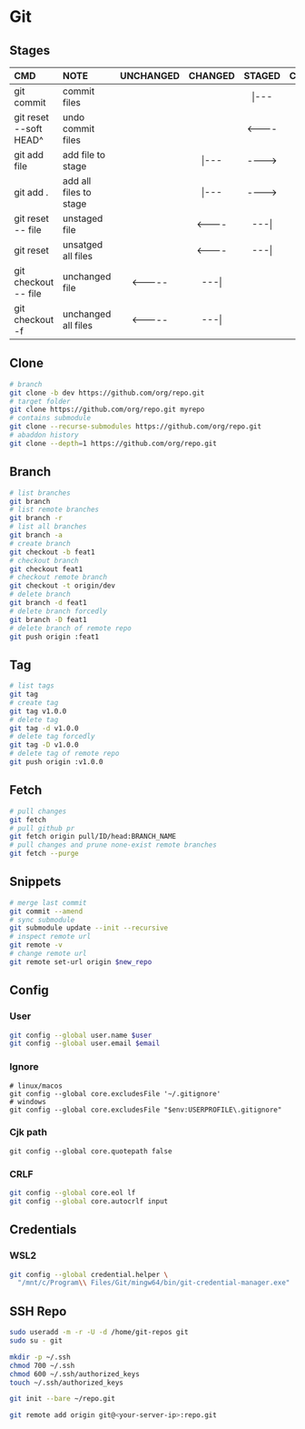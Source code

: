 # Git

## Stages

| CMD                    | NOTE                   | UNCHANGED | CHANGED | STAGED | COMMITTED |
| :--------------------- | :--------------------- | :-------: | :-----: | :----: | :-------: |
| git commit             | commit files           |           |         | \|---  | ------->  |
| git reset --soft HEAD^ | undo commit files      |           |         | <----  | ------\|  |
| git add file           | add file to stage      |           |  \|---  | ---->  |           |
| git add .              | add all files to stage |           |  \|---  | ---->  |           |
| git reset -- file      | unstaged file          |           |  <----  | ---\|  |           |
| git reset              | unsatged all files     |           |  <----  | ---\|  |           |
| git checkout -- file   | unchanged file         |  <-----   |  ---\|  |        |           |
| git checkout -f        | unchanged all files    |  <-----   |  ---\|  |        |           |

## Clone

```sh
# branch
git clone -b dev https://github.com/org/repo.git
# target folder
git clone https://github.com/org/repo.git myrepo 
# contains submodule
git clone --recurse-submodules https://github.com/org/repo.git
# abaddon history
git clone --depth=1 https://github.com/org/repo.git
```

## Branch

```sh
# list branches
git branch
# list remote branches
git branch -r
# list all branches
git branch -a
# create branch
git checkout -b feat1
# checkout branch
git checkout feat1
# checkout remote branch
git checkout -t origin/dev
# delete branch
git branch -d feat1
# delete branch forcedly
git branch -D feat1
# delete branch of remote repo
git push origin :feat1
```

## Tag

```sh
# list tags
git tag
# create tag
git tag v1.0.0
# delete tag
git tag -d v1.0.0
# delete tag forcedly
git tag -D v1.0.0
# delete tag of remote repo
git push origin :v1.0.0
```

## Fetch

```sh
# pull changes
git fetch
# pull github pr
git fetch origin pull/ID/head:BRANCH_NAME
# pull changes and prune none-exist remote branches
git fetch --purge
```

## Snippets

```sh
# merge last commit
git commit --amend
# sync submodule
git submodule update --init --recursive
# inspect remote url
git remote -v
# change remote url
git remote set-url origin $new_repo
```
  

## Config

### User

```sh
git config --global user.name $user
git config --global user.email $email
```

### Ignore

```
# linux/macos
git config --global core.excludesFile '~/.gitignore'
# windows
git config --global core.excludesFile "$env:USERPROFILE\.gitignore"
```

### Cjk path
```
git config --global core.quotepath false
```

### CRLF

```sh
git config --global core.eol lf
git config --global core.autocrlf input
```

## Credentials

### WSL2

```sh
git config --global credential.helper \
  "/mnt/c/Program\\ Files/Git/mingw64/bin/git-credential-manager.exe"
```

## SSH Repo

```sh
sudo useradd -m -r -U -d /home/git-repos git
sudo su - git

mkdir -p ~/.ssh
chmod 700 ~/.ssh
chmod 600 ~/.ssh/authorized_keys
touch ~/.ssh/authorized_keys

git init --bare ~/repo.git
```

```sh
git remote add origin git@<your-server-ip>:repo.git
```
